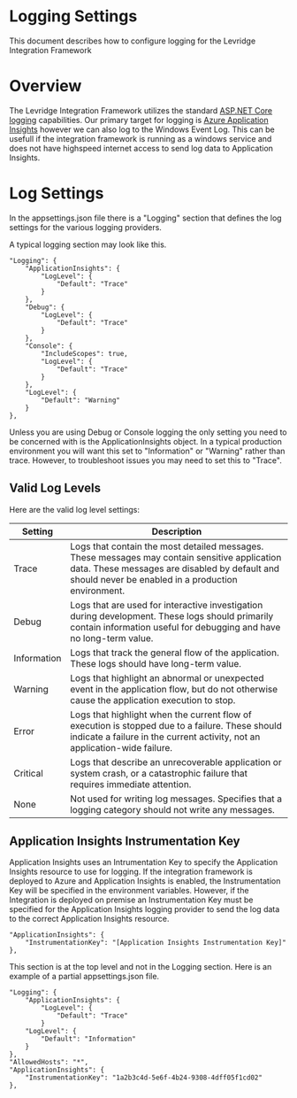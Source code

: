 # Logging Settings
This document describes how to configure logging for the Levridge Integration Framework

# Overview
The Levridge Integration Framework utilizes the standard [ASP.NET Core logging](https://docs.microsoft.com/en-us/aspnet/core/fundamentals/logging/?view=aspnetcore-3.1) capabilities.
Our primary target for logging is [Azure Application Insights](https://docs.microsoft.com/en-us/azure/azure-monitor/app/app-insights-overview) however
we can also log to the Windows Event Log. This can be usefull if the integration framework is running as a windows service
and does not have highspeed internet access to send log data to Application Insights.

# Log Settings
In the appsettings.json file there is a "Logging" section that defines the log settings for the various
logging providers.

A typical logging section may look like this.

    "Logging": {
        "ApplicationInsights": {
            "LogLevel": {
                "Default": "Trace"
            }
        },
        "Debug": {
            "LogLevel": {
                "Default": "Trace"
            }
        },
        "Console": {
            "IncludeScopes": true,
            "LogLevel": {
                "Default": "Trace"
            }
        },
        "LogLevel": {
            "Default": "Warning"
        }
    },

Unless you are using Debug or Console logging the only setting you need to be concerned with is the
ApplicationInsights object. In a typical production environment you will want this set to "Information" or 
"Warning" rather than trace. However, to troubleshoot issues you may need to set this to "Trace".

## Valid Log Levels
Here are the valid log level settings:

| Setting | Description |
| ----------- | ----------- |
| Trace | Logs that contain the most detailed messages. These messages may contain sensitive application data. These messages are disabled by default and should never be enabled in a production environment. |
| Debug | Logs that are used for interactive investigation during development. These logs should primarily contain information useful for debugging and have no long-term value. |
| Information | Logs that track the general flow of the application. These logs should have long-term value. |
| Warning | Logs that highlight an abnormal or unexpected event in the application flow, but do not otherwise cause the application execution to stop. |
| Error | Logs that highlight when the current flow of execution is stopped due to a failure. These should indicate a failure in the current activity, not an application-wide failure. |
| Critical | Logs that describe an unrecoverable application or system crash, or a catastrophic failure that requires immediate attention. |
| None | Not used for writing log messages. Specifies that a logging category should not write any messages. |

## Application Insights Instrumentation Key
Application Insights uses an Intrumentation Key to specify the Application Insights resource to use for logging.
If the integration framework is deployed to Azure and Application Insights is enabled, the Instrumentation Key 
will be specified in the environment variables. However, if the Integration is deployed on premise an Instrumentation Key
must be specified for the Application Insights logging provider to send the log data to the correct Application Insights
resource.

    "ApplicationInsights": {
        "InstrumentationKey": "[Application Insights Instrumentation Key]"
    },

This section is at the top level and not in the Logging section. Here is an example of a partial appsettings.json file.

    "Logging": {
        "ApplicationInsights": {
            "LogLevel": {
                "Default": "Trace"
            }
        "LogLevel": {
            "Default": "Information"
        }
    },
    "AllowedHosts": "*",
    "ApplicationInsights": {
        "InstrumentationKey": "1a2b3c4d-5e6f-4b24-9308-4dff05f1cd02"
    },
